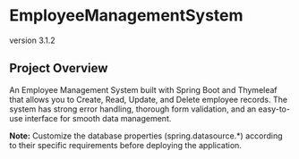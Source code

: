 # EmployeeManagementSystem
version 3.1.2
## Project Overview

An Employee Management System built with Spring Boot and Thymeleaf that allows you to Create, Read, Update, and Delete employee records. The system has strong error handling, thorough form validation, and an easy-to-use interface for smooth data management.

**Note:** Customize the database properties (spring.datasource.*) according to their specific requirements before deploying the application.

